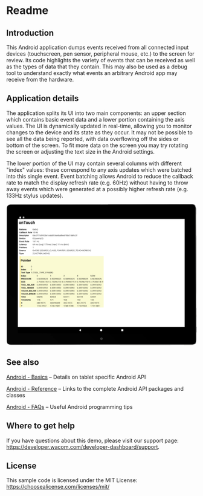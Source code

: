 # Readme

## Introduction
This Android application dumps events received from all connected input devices (touchscreen, pen sensor, peripheral mouse, etc.) to the screen for review. Its code highlights the variety of events that can be received as well as the types of data that they contain. This may also be used as a debug tool to understand exactly what events an arbitrary Android app may receive from the hardware.

## Application details
The application splits its UI into two main components: an upper section which contains basic event data and a lower portion containing the axis values. The UI is dynamically updated in real-time, allowing you to monitor changes to the device and its state as they occur. It may not be possible to see all the data being reported, with data overflowing off the sides or bottom of the screen. To fit more data on the screen you may try rotating the screen or adjusting the text size in the Android settings.

The lower portion of the UI may contain several columns with different "index" values: these correspond to any axis updates which were batched into this single event. Event batching allows Android to reduce the callback rate to match the display refresh rate (e.g. 60Hz) without having to throw away events which were generated at a possibly higher refresh rate (e.g. 133Hz stylus updates).

![motion dump application user interface image](./Media/sc-gs-motion-dump-sample.png)

## See also
[Android - Basics](https://developer-docs.wacom.com/intuos-cintiq-business-tablets/docs/android-basics) – Details on tablet specific Android API

[Android - Reference](https://developer-docs.wacom.com/intuos-cintiq-business-tablets/docs/android-reference) – Links to the complete Android API packages and classes

[Android - FAQs](https://developer-support.wacom.com/hc/en-us/articles/12845697299351-Android) – Useful Android programming tips

## Where to get help
If you have questions about this demo, please visit our support page: https://developer.wacom.com/developer-dashboard/support.

## License
This sample code is licensed under the MIT License: https://choosealicense.com/licenses/mit/
